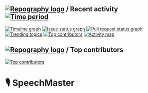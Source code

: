 ## [![Repography logo](https://images.repography.com/logo.svg)](https://repography.com) / Recent activity [![Time period](https://images.repography.com/60218403/Speeku/SpeechMaster/recent-activity/j8yT9YkiX2m_ONWL4HQ1CpSQa6CgMeLKnvYU6Hm_iFw/8xxp6qcjuFfMvPdjsUNJlVCdieLhiXuAii2LqGO9Qos_badge.svg)](https://repography.com)
[![Timeline graph](https://images.repography.com/60218403/Speeku/SpeechMaster/recent-activity/j8yT9YkiX2m_ONWL4HQ1CpSQa6CgMeLKnvYU6Hm_iFw/8xxp6qcjuFfMvPdjsUNJlVCdieLhiXuAii2LqGO9Qos_timeline.svg)](https://github.com/Speeku/SpeechMaster/commits)
[![Issue status graph](https://images.repography.com/60218403/Speeku/SpeechMaster/recent-activity/j8yT9YkiX2m_ONWL4HQ1CpSQa6CgMeLKnvYU6Hm_iFw/8xxp6qcjuFfMvPdjsUNJlVCdieLhiXuAii2LqGO9Qos_issues.svg)](https://github.com/Speeku/SpeechMaster/issues)
[![Pull request status graph](https://images.repography.com/60218403/Speeku/SpeechMaster/recent-activity/j8yT9YkiX2m_ONWL4HQ1CpSQa6CgMeLKnvYU6Hm_iFw/8xxp6qcjuFfMvPdjsUNJlVCdieLhiXuAii2LqGO9Qos_prs.svg)](https://github.com/Speeku/SpeechMaster/pulls)
[![Trending topics](https://images.repography.com/60218403/Speeku/SpeechMaster/recent-activity/j8yT9YkiX2m_ONWL4HQ1CpSQa6CgMeLKnvYU6Hm_iFw/8xxp6qcjuFfMvPdjsUNJlVCdieLhiXuAii2LqGO9Qos_words.svg)](https://github.com/Speeku/SpeechMaster/commits)
[![Top contributors](https://images.repography.com/60218403/Speeku/SpeechMaster/recent-activity/j8yT9YkiX2m_ONWL4HQ1CpSQa6CgMeLKnvYU6Hm_iFw/8xxp6qcjuFfMvPdjsUNJlVCdieLhiXuAii2LqGO9Qos_users.svg)](https://github.com/Speeku/SpeechMaster/graphs/contributors)
[![Activity map](https://images.repography.com/60218403/Speeku/SpeechMaster/recent-activity/j8yT9YkiX2m_ONWL4HQ1CpSQa6CgMeLKnvYU6Hm_iFw/8xxp6qcjuFfMvPdjsUNJlVCdieLhiXuAii2LqGO9Qos_map.svg)](https://github.com/Speeku/SpeechMaster/commits)

## [![Repography logo](https://images.repography.com/logo.svg)](https://repography.com) / Top contributors
[![Top contributors](https://images.repography.com/60218403/Speeku/SpeechMaster/top-contributors/j8yT9YkiX2m_ONWL4HQ1CpSQa6CgMeLKnvYU6Hm_iFw/8xxp6qcjuFfMvPdjsUNJlVCdieLhiXuAii2LqGO9Qos_table.svg)](https://github.com/Speeku/SpeechMaster/graphs/contributors)

# 🎙️ SpeechMaster

<!-- These badges update auto
# SpeechMaster
Guidelines For Developers:
* Don't ever try to change anything in production branch. It is the default branch; once changed, very difficult to revert back.
* Don't ever Commit a Buggy Code.
* The Development branch arising from production is the main branch; you have to create your respective feature branches fromm Development branch only.
* Before merging your respective branch to development

  
Branch Naming Conventions:
featureName [Description]
subfeatureName [Description]

Commit Naming Convention:
Commit messages should be descriptive such as:
if you added a feature then write "Added so and so feature[Description]"
if you fixed a bug then write " Fixed this bug [Description]"

App Description:
SpeechMaster is a powerful application that polishes your public communication skills by analysing your speeches on various parameters like filler words usage, pronunciation, pace, pitch, etc., 
The mirror doesn't judge you and neither does our app; but indeed it is a powerful tool using which you can analyse your public communication and presentation delivery skills
The app provides the user to do practice like in front of the mirror but the mirror neither modifies your script, nor does it analyse your speech, and nor does it asks questions to you based on your speech;
With the following advantages we are set to beat the traditional mirror method with all its advantages alongwith some cutting edge technologies like Apple Intelligence leveraging complex Machine Learning algorithms.
The app is pretty easy to use; there is only one single tab that has complete flow of the application; One single button for practicing sessions having a completely straight forward flow makes the app user friendly.
The Practice feature includes Script Generation feature that uses Apple Intellingence to generate scripts for presentations and public speaking.
The QnA feature included in the Script Section makes the user familiar with real world QnA sessions after presentations 
There is column on landing page where the user can watch great speakers delivering their presentations and get adaptation tips from that.
## [![Repography logo](https://images.repography.com/logo.svg)](https://repography.com) / Structure
[![Structure](https://images.repography.com/60218403/Speeku/SpeechMaster/structure/j8yT9YkiX2m_ONWL4HQ1CpSQa6CgMeLKnvYU6Hm_iFw/mkTnnphTZEvL15dLykWjMFG7pxqxNNtSe0Q6b9xzsyA_table.svg)](https://github.com/Speeku/SpeechMaster)
